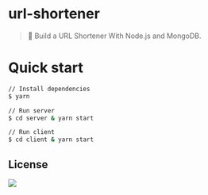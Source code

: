 # url-shortener

> 🙌 Build a URL Shortener With Node.js and MongoDB.

# Quick start

```bash
// Install dependencies
$ yarn

// Run server
$ cd server & yarn start

// Run client
$ cd client & yarn start
```

## License

![](https://img.shields.io/github/license/cuongw/url-shortener.svg?style=flat-square)
